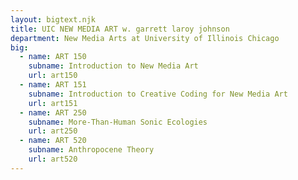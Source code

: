 ```yaml
---
layout: bigtext.njk
title: UIC NEW MEDIA ART w. garrett laroy johnson
department: New Media Arts at University of Illinois Chicago
big:
  - name: ART 150
    subname: Introduction to New Media Art
    url: art150
  - name: ART 151
    subname: Introduction to Creative Coding for New Media Art
    url: art151
  - name: ART 250
    subname: More-Than-Human Sonic Ecologies
    url: art250
  - name: ART 520
    subname: Anthropocene Theory
    url: art520  
---
```

